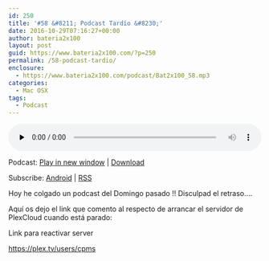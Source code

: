 ```yaml
---
id: 250
title: '#58 &#8211; Podcast Tardío &#8230;'
date: 2016-10-29T07:16:27+00:00
author: bateria2x100
layout: post
guid: https://www.bateria2x100.com/?p=250
permalink: /58-podcast-tardio/
enclosure:
  - https://www.bateria2x100.com/podcast/Bat2x100_58.mp3
categories:
  - Mac OSX
tags:
  - Podcast
---
```

<div class="powerpress_player" id="powerpress_player_5907">
  <audio class="wp-audio-shortcode" id="audio-250-60" preload="none" style="width: 100%;" controls="controls"><source type="audio/mpeg" src="https://www.bateria2x100.com/podcast/Bat2x100_58.mp3?_=60" /><a href="https://www.bateria2x100.com/podcast/Bat2x100_58.mp3">https://www.bateria2x100.com/podcast/Bat2x100_58.mp3</a></audio>
</div>

<p class="powerpress_links powerpress_links_mp3">
  Podcast: <a href="https://www.bateria2x100.com/podcast/Bat2x100_58.mp3" class="powerpress_link_pinw" target="_blank" title="Play in new window" onclick="return powerpress_pinw('https://www.bateria2x100.com/?powerpress_pinw=250-podcast');" rel="nofollow">Play in new window</a> | <a href="https://www.bateria2x100.com/podcast/Bat2x100_58.mp3" class="powerpress_link_d" title="Download" rel="nofollow" download="Bat2x100_58.mp3">Download</a>
</p>

<p class="powerpress_links powerpress_subscribe_links">
  Subscribe: <a href="https://subscribeonandroid.com/www.bateria2x100.com/feed/podcast/" class="powerpress_link_subscribe powerpress_link_subscribe_android" title="Subscribe on Android" rel="nofollow">Android</a> | <a href="https://www.bateria2x100.com/feed/podcast/" class="powerpress_link_subscribe powerpress_link_subscribe_rss" title="Subscribe via RSS" rel="nofollow">RSS</a>
</p>

Hoy he colgado un podcast del Domingo pasado !! Disculpad el retraso&#8230;.

Aquí os dejo el link que comento al respecto de arrancar el servidor de PlexCloud cuando está parado:

Link para reactivar server 
  
<https://plex.tv/users/cpms>